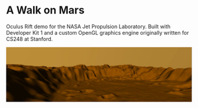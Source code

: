 A Walk on Mars
==================

Oculus Rift demo for the NASA Jet Propulsion Laboratory. Built with Developer Kit 1 and a custom OpenGL graphics engine originally written for CS248 at Stanford.

![alt tag](https://github.com/bhnascar/A-Walk-On-Mars/blob/master/screenshot.jpg)
